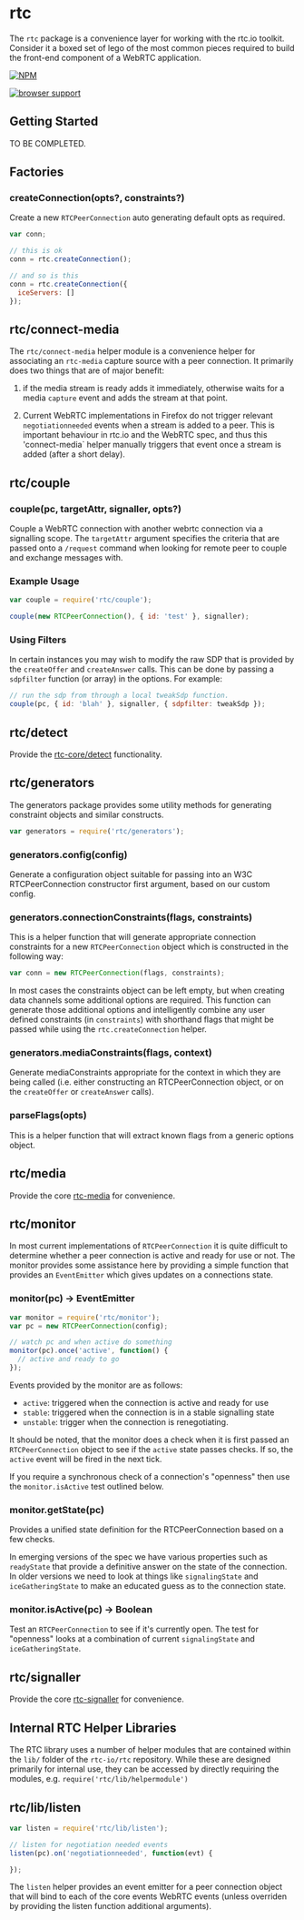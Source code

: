 # rtc

The `rtc` package is a convenience layer for working with the rtc.io toolkit.
Consider it a boxed set of lego of the most common pieces required to build
the front-end component of a WebRTC application.


[![NPM](https://nodei.co/npm/rtc.png)](https://nodei.co/npm/rtc/)


[![browser support](https://ci.testling.com/rtc-io/rtc.png)](https://ci.testling.com/rtc-io/rtc)


## Getting Started

TO BE COMPLETED.

## Factories

### createConnection(opts?, constraints?)

Create a new `RTCPeerConnection` auto generating default opts as required.

```js
var conn;

// this is ok
conn = rtc.createConnection();

// and so is this
conn = rtc.createConnection({
  iceServers: []
});
```

## rtc/connect-media

The `rtc/connect-media` helper module is a convenience helper for
associating an `rtc-media` capture source with a peer connection.  It
primarily does two things that are of major benefit:

1. if the media stream is ready adds it immediately, otherwise waits for a
   media `capture` event and adds the stream at that point.

2. Current WebRTC implementations in Firefox do not trigger relevant
   `negotiationneeded` events when a stream is added to a peer. This is
   important behaviour in rtc.io and the WebRTC spec, and thus this
   'connect-media` helper manually triggers that event once a stream is
   added (after a short delay).

## rtc/couple

### couple(pc, targetAttr, signaller, opts?)

Couple a WebRTC connection with another webrtc connection via a
signalling scope.  The `targetAttr` argument specifies the criteria that
are passed onto a `/request` command when looking for remote peer
to couple and exchange messages with.

### Example Usage

```js
var couple = require('rtc/couple');

couple(new RTCPeerConnection(), { id: 'test' }, signaller);
```

### Using Filters

In certain instances you may wish to modify the raw SDP that is provided
by the `createOffer` and `createAnswer` calls.  This can be done by passing
a `sdpfilter` function (or array) in the options.  For example:

```js
// run the sdp from through a local tweakSdp function.
couple(pc, { id: 'blah' }, signaller, { sdpfilter: tweakSdp });
```

## rtc/detect

Provide the [rtc-core/detect](https://github.com/rtc-io/rtc-core#detect) 
functionality.

## rtc/generators

The generators package provides some utility methods for generating
constraint objects and similar constructs.

```js
var generators = require('rtc/generators');
```

### generators.config(config)

Generate a configuration object suitable for passing into an W3C 
RTCPeerConnection constructor first argument, based on our custom config.

### generators.connectionConstraints(flags, constraints)

This is a helper function that will generate appropriate connection
constraints for a new `RTCPeerConnection` object which is constructed
in the following way:

```js
var conn = new RTCPeerConnection(flags, constraints);
```

In most cases the constraints object can be left empty, but when creating
data channels some additional options are required.  This function
can generate those additional options and intelligently combine any
user defined constraints (in `constraints`) with shorthand flags that
might be passed while using the `rtc.createConnection` helper.

### generators.mediaConstraints(flags, context)

Generate mediaConstraints appropriate for the context in which they are 
being called (i.e. either constructing an RTCPeerConnection object, or
on the `createOffer` or `createAnswer` calls).

### parseFlags(opts)

This is a helper function that will extract known flags from a generic 
options object.

## rtc/media

Provide the core [rtc-media](https://github.com/rtc-io/rtc-media) for
convenience.

## rtc/monitor

In most current implementations of `RTCPeerConnection` it is quite
difficult to determine whether a peer connection is active and ready
for use or not.  The monitor provides some assistance here by providing
a simple function that provides an `EventEmitter` which gives updates
on a connections state.

### monitor(pc) -> EventEmitter

```js
var monitor = require('rtc/monitor');
var pc = new RTCPeerConnection(config);

// watch pc and when active do something
monitor(pc).once('active', function() {
  // active and ready to go
});
```

Events provided by the monitor are as follows:

- `active`: triggered when the connection is active and ready for use
- `stable`: triggered when the connection is in a stable signalling state
- `unstable`: trigger when the connection is renegotiating.

It should be noted, that the monitor does a check when it is first passed
an `RTCPeerConnection` object to see if the `active` state passes checks.
If so, the `active` event will be fired in the next tick.

If you require a synchronous check of a connection's "openness" then
use the `monitor.isActive` test outlined below.

### monitor.getState(pc)

Provides a unified state definition for the RTCPeerConnection based
on a few checks.

In emerging versions of the spec we have various properties such as
`readyState` that provide a definitive answer on the state of the 
connection.  In older versions we need to look at things like
`signalingState` and `iceGatheringState` to make an educated guess 
as to the connection state.

### monitor.isActive(pc) -> Boolean

Test an `RTCPeerConnection` to see if it's currently open.  The test for
"openness" looks at a combination of current `signalingState` and
`iceGatheringState`.

## rtc/signaller

Provide the core [rtc-signaller](https://github.com/rtc-io/rtc-signaller)
for convenience.

## Internal RTC Helper Libraries

The RTC library uses a number of helper modules that are contained within
the `lib/` folder of the `rtc-io/rtc` repository.  While these are designed
primarily for internal use, they can be accessed by directly requiring
the modules, e.g. `require('rtc/lib/helpermodule')`

## rtc/lib/listen

```js
var listen = require('rtc/lib/listen');

// listen for negotiation needed events
listen(pc).on('negotiationneeded', function(evt) {

});
```

The `listen` helper provides an event emitter for a peer connection object
that will bind to each of the core events WebRTC events (unless overriden
by providing the listen function additional arguments).
